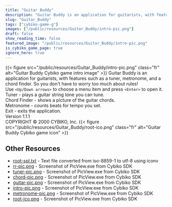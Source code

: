 ```yaml
---
title: "Guitar Buddy"
description: "Guitar Buddy is an application for guitarists, with features such as a tuner, metronome, and a chord finder. So you don't have to worry too much about rules! Use `<Up/Down arrows>`  to choose a menu item and press `<Enter>`  to open it. Tuner - plays a guitar string tone you ca..."
slug: "Guitar_Buddy"
tags: ["cybiko-game-g"]
images: ["/public/resources/Guitar_Buddy/intro-pic.png"]
draft: false
show_reading_time: false
featured_image: "/public/resources/Guitar_Buddy/intro-pic.png"
is_cybiko_game_page: true
ignore_hero: true
---
```

{{< figure src="/public/resources/Guitar_Buddy/intro-pic.png" class="fr" alt="Guitar Buddy Cybiko game intro image" >}}
Guitar Buddy is an application for guitarists, with features such as a tuner, metronome, and a chord finder. So you don't have to worry too much about rules! \
Use `<Up/Down arrows>`  to choose a menu item and press `<Enter>`  to open it. \
Tuner - plays a guitar string tone you can tune. \
Chord Finder - shows a picture of the guitar chords. \
Metronome - counts beats for tempo you set. \
Exit - exits the application. \
Version 1.1.1 \
COPYRIGHT © 2000 CYBIKO, Inc. {{< figure src="/public/resources/Guitar_Buddy/root-ico.png" class="fr" alt="Guitar Buddy Cybiko game icon" >}}

## Other Resources
* [root-spl.txt](/public/resources/Guitar_Buddy/root-spl.txt) - Text file converted from iso-8859-1 to utf-8 using iconv
* [rr-pic.png](/public/resources/Guitar_Buddy/rr-pic.png) - Screenshot of PicView.exe from Cybiko SDK
* [tuner-pic.png](/public/resources/Guitar_Buddy/tuner-pic.png) - Screenshot of PicView.exe from Cybiko SDK
* [chord-pic.png](/public/resources/Guitar_Buddy/chord-pic.png) - Screenshot of PicView.exe from Cybiko SDK
* [guitar-pic.png](/public/resources/Guitar_Buddy/guitar-pic.png) - Screenshot of PicView.exe from Cybiko SDK
* [intro-pic.png](/public/resources/Guitar_Buddy/intro-pic.png) - Screenshot of PicView.exe from Cybiko SDK
* [metronome-pic.png](/public/resources/Guitar_Buddy/metronome-pic.png) - Screenshot of PicView.exe from Cybiko SDK
* [root-ico.png](/public/resources/Guitar_Buddy/root-ico.png) - Screenshot of PicView.exe from Cybiko SDK
